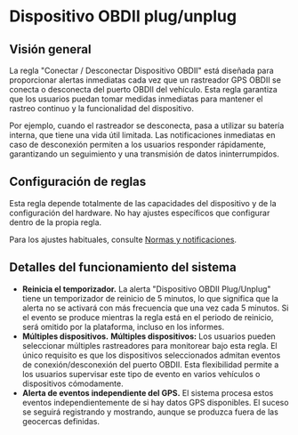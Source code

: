 # Dispositivo OBDII plug/unplug

## Visión general

La regla "Conectar / Desconectar Dispositivo OBDII" está diseñada para proporcionar alertas inmediatas cada vez que un rastreador GPS OBDII se conecta o desconecta del puerto OBDII del vehículo. Esta regla garantiza que los usuarios puedan tomar medidas inmediatas para mantener el rastreo continuo y la funcionalidad del dispositivo.

Por ejemplo, cuando el rastreador se desconecta, pasa a utilizar su batería interna, que tiene una vida útil limitada. Las notificaciones inmediatas en caso de desconexión permiten a los usuarios responder rápidamente, garantizando un seguimiento y una transmisión de datos ininterrumpidos.

## Configuración de reglas

Esta regla depende totalmente de las capacidades del dispositivo y de la configuración del hardware. No hay ajustes específicos que configurar dentro de la propia regla.

Para los ajustes habituales, consulte [Normas y notificaciones](../).

## Detalles del funcionamiento del sistema

* **Reinicia el temporizador.** La alerta "Dispositivo OBDII Plug/Unplug" tiene un temporizador de reinicio de 5 minutos, lo que significa que la alerta no se activará con más frecuencia que una vez cada 5 minutos. Si el evento se produce mientras la regla está en el periodo de reinicio, será omitido por la plataforma, incluso en los informes.
* **Múltiples dispositivos.** **Múltiples dispositivos:** Los usuarios pueden seleccionar múltiples rastreadores para monitorear bajo esta regla. El único requisito es que los dispositivos seleccionados admitan eventos de conexión/desconexión del puerto OBDII. Esta flexibilidad permite a los usuarios supervisar este tipo de evento en varios vehículos o dispositivos cómodamente.
* **Alerta de eventos independiente del GPS.** El sistema procesa estos eventos independientemente de si hay datos GPS disponibles. El suceso se seguirá registrando y mostrando, aunque se produzca fuera de las geocercas definidas.
